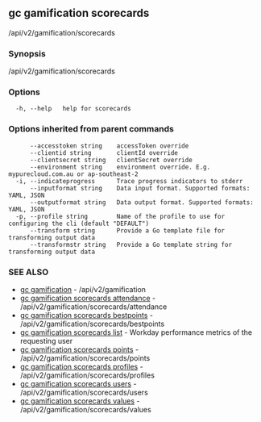 ## gc gamification scorecards

/api/v2/gamification/scorecards

### Synopsis

/api/v2/gamification/scorecards

### Options

```
  -h, --help   help for scorecards
```

### Options inherited from parent commands

```
      --accesstoken string    accessToken override
      --clientid string       clientId override
      --clientsecret string   clientSecret override
      --environment string    environment override. E.g. mypurecloud.com.au or ap-southeast-2
  -i, --indicateprogress      Trace progress indicators to stderr
      --inputformat string    Data input format. Supported formats: YAML, JSON
      --outputformat string   Data output format. Supported formats: YAML, JSON
  -p, --profile string        Name of the profile to use for configuring the cli (default "DEFAULT")
      --transform string      Provide a Go template file for transforming output data
      --transformstr string   Provide a Go template string for transforming output data
```

### SEE ALSO

* [gc gamification](gc_gamification.html)	 - /api/v2/gamification
* [gc gamification scorecards attendance](gc_gamification_scorecards_attendance.html)	 - /api/v2/gamification/scorecards/attendance
* [gc gamification scorecards bestpoints](gc_gamification_scorecards_bestpoints.html)	 - /api/v2/gamification/scorecards/bestpoints
* [gc gamification scorecards list](gc_gamification_scorecards_list.html)	 - Workday performance metrics of the requesting user
* [gc gamification scorecards points](gc_gamification_scorecards_points.html)	 - /api/v2/gamification/scorecards/points
* [gc gamification scorecards profiles](gc_gamification_scorecards_profiles.html)	 - /api/v2/gamification/scorecards/profiles
* [gc gamification scorecards users](gc_gamification_scorecards_users.html)	 - /api/v2/gamification/scorecards/users
* [gc gamification scorecards values](gc_gamification_scorecards_values.html)	 - /api/v2/gamification/scorecards/values


